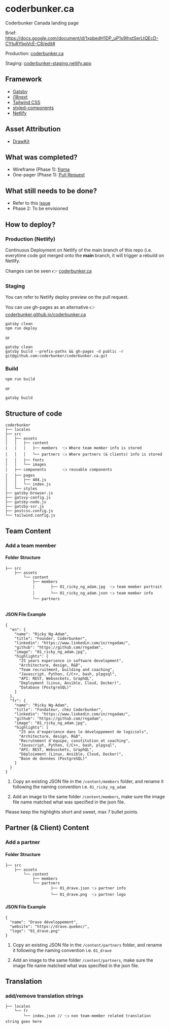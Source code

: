 # coderbunker.ca
Coderbunker Canada landing page

Brief: https://docs.google.com/document/d/1xpbedH1DP_uP1s9IhstSerLtQEcD-CYtuRYbqVcE-C8/edit#

Production: [coderbunker.ca](https://coderbunker.ca/)

Staging: [coderbunker-staging.netlify.app](https://coderbunker-staging.netlify.app/)



## Framework

* [Gatsby](https://www.gatsbyjs.com/)
* [i18next](https://github.com/microapps/gatsby-plugin-react-i18next)
* [Tailwind CSS](https://tailwindcss.com/)
* [styled-components](https://styled-components.com/)
* [Netlify](https://www.netlify.com/)



## Asset Attribution

* [DrawKit](https://www.drawkit.io)

## What was completed?

* Wireframe (Phase 1): [figma](https://www.figma.com/proto/v1GDDcPMpdDOgRBmwTnDQo/CoderBunker?node-id=419%3A47&scaling=min-zoom&page-id=201%3A1183)
* One-pager (Phase 1): [Pull Request](https://github.com/coderbunker/coderbunker.ca/pull/2)

## What still needs to be done?

* Refer to this [issue](https://github.com/coderbunker/coderbunker.ca/issues/1)
* Phase 2: To be envisioned



## How to deploy?

### Production (Netlify)

Continuous Deployment on Netlify of the main branch of this repo (i.e. everytime code got merged onto the **main** branch, it will trigger a rebuild on Netlify.

Changes can be seen 👉 [coderbunker.ca](https://coderbunker.ca/)



### Staging

You can refer to Netlify deploy preview on the pull request.

You can use gh-pages as an alternative 👉 [coderbunker.github.io/coderbunker.ca](https://coderbunker.github.io/coderbunker.ca/)

```
gatsby clean
npm run deploy
```
or
```
gatsby clean
gatsby build --prefix-paths && gh-pages -d public -r git@github.com:coderbunker/coderbunker.ca.git
```

### Build
```
npm run build
```
or
```
gatsby build
```



## Structure of code

```
coderbunker
├── locales
├── src
│   ├── assets
│   │   ├── content
│   │   │   ├── members  👈 Where team member info is stored
│   │   │   └── partners 👈 Where partners (& clients) info is stored
│   │   ├── fonts
│   │   └── images
│   ├── components       👈 reusable components
│   ├── pages
│   │   ├── 404.js
│   │   └── index.js
│   └── styles
├── gatsby-browser.js
├── gatsvy-config.js
├── gatsby-node.js
├── gatsby-ssr.js
├── postcss.config.js
└── tailwind.config.js

```

## Team Content

### Add a team member

#### Folder Structure

```
├── src
    ├── assets
        └── content
            ├── members
            │       ├── 01_ricky_ng_adam.jpg  👈 team member portrait
            │       └── 01_ricky_ng_adam.json 👈 team member info
            └── partners


```
#### JSON File Example

```
{
  "en": {
    "name": "Ricky Ng-Adam",
    "title": "Founder, Coderbunker",
    "linkedin": "https://www.linkedin.com/in/rngadam/",
    "github": "https://github.com/rngadam",
    "image": "01_ricky_ng_adam.jpg",
    "highlights": [
      "25 years experience in software development",
      "Architecture, design, R&D",
      "Team recruitment, building and coaching",
      "Javascript, Python, C/C++, bash, plpgsql",
      "API: REST, Websockets, GraphQL",
      "Deployment (Linux, Ansible, Cloud, Docker)",
      "Database (PostgreSQL)"
    ]
  },
  "fr": {
    "name": "Ricky Ng-Adam",
    "title": "Fondateur, chez Coderbunker",
    "linkedin": "https://www.linkedin.com/in/rngadam/",
    "github": "https://github.com/rngadam",
    "image": "01_ricky_ng_adam.jpg",
    "highlights": [
      "25 ans d'expérience dans le développement de logiciels",
      "Architecture, design, R&D",
      "Recrutement d'équipe, constitution et coaching",
      "Javascript, Python, C/C++, bash, plpgsql",
      "API: REST, Websockets, GraphQL",
      "Déploiement (Linux, Ansible, Cloud, Docker)",
      "Base de données (PostgreSQL)"
    ]
  }
}

```


1. Copy an existing JSON file in the `/content/members` folder, and rename it following the naming convention i.e. `01_ricky_ng_adam`

2. Add an image to the same folder `/content/members`, make sure the image file name matched what was specified in the json file.

Please keep the highlights short and sweet, max 7 bullet points.




## Partner (& Client) Content

### Add a partner

#### Folder Structure

```
├── src
    ├── assets
        └── content
            ├── members
            └── partners
                    ├── 01_drave.json 👈 partner info
                    └── 01_drave.png  👈 partner logo

```
#### JSON File Example

```
{
  "name": "Drave développement",
  "website": "https://drave.quebec/",
  "logo": "01_drave.png"
}

```


1. Copy an existing JSON file in the `/content/partners` folder, and rename it following the naming convention i.e. `01_drave`

2. Add an image to the same folder `/content/partners`, make sure the image file name matched what was specified in the json file.


## Translation

### add/remove translation strings

```
├── locales
    └── fr
        └── index.json // 👈 non team-member related translation string goes here
```

